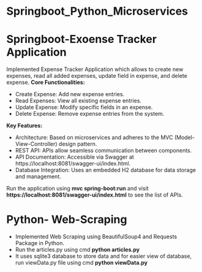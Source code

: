 # Springboot_Python_Microservices

# Springboot-Exoense Tracker Application

Implemented Expense Tracker Application which allows to create new expenses, read all added expenses, update field in expense, and delete expense.
**Core Functionalities:**
  - Create Expense: Add new expense entries.
  - Read Expenses: View all existing expense entries.
  - Update Expense: Modify specific fields in an expense.
  - Delete Expense: Remove expense entries from the system.

**Key Features:**
 - Architecture: Based on microservices and adheres to the MVC (Model-View-Controller) design pattern.
 - REST API: APIs allow seamless communication between components.
 - API Documentation: Accessible via Swagger at https://localhost:8081/swagger-ui/index.html.
 - Database Integration: Uses an embedded H2 database for data storage and management.

Run the application using **mvc spring-boot:run** and visit **https://localhost:8081/swagger-ui/index.html** to see the list of APIs.

# Python- Web-Scraping

- Implemented Web Scraping using BeautifulSoup4 and Requests Package in Python.
- Run the articles.py using cmd **python articles.py**
- It uses sqlite3 database to store data and for easier view of database, run viewData.py file using cmd **python viewData.py** 
